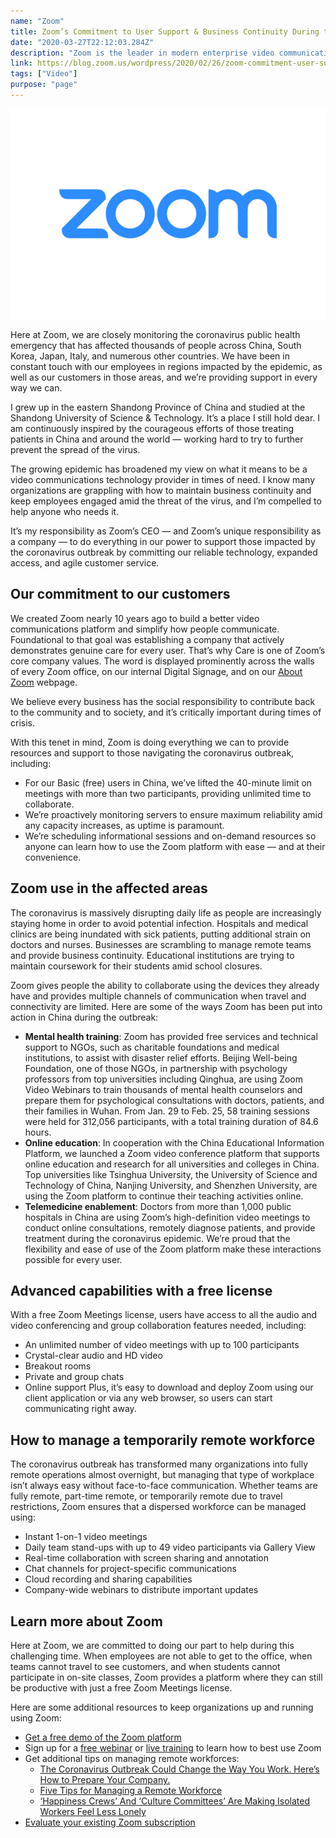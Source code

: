 ```yaml
---
name: "Zoom"
title: Zoom’s Commitment to User Support & Business Continuity During the Coronavirus Outbreak
date: "2020-03-27T22:12:03.284Z"
description: "Zoom is the leader in modern enterprise video communications, with an easy, reliable cloud platform for video and audio conferencing, chat, and webinars across mobile, desktop, and room systems. Zoom Rooms is the original software-based conference room solution used around the world in board, conference, huddle, and training rooms, as well as executive offices and classrooms. Founded in 2011, Zoom helps businesses and organizations bring their teams together in a frictionless environment to get more done. Zoom is a publicly traded company headquartered in San Jose, CA."
link: https://blog.zoom.us/wordpress/2020/02/26/zoom-commitment-user-support-business-continuity-during-coronavirus-outbreak/
tags: ["Video"]
purpose: "page"
---
```

![Zoom](./Zoom-Logo.jpg)

Here at Zoom, we are closely monitoring the coronavirus public health emergency that has affected thousands of people across China, South Korea, Japan, Italy, and numerous other countries. We have been in constant touch with our employees in regions impacted by the epidemic, as well as our customers in those areas, and we’re providing support in every way we can.

I grew up in the eastern Shandong Province of China and studied at the Shandong University of Science & Technology. It’s a place I still hold dear. I am continuously inspired by the courageous efforts of those treating patients in China and around the world — working hard to try to further prevent the spread of the virus.

The growing epidemic has broadened my view on what it means to be a video communications technology provider in times of need. I know many organizations are grappling with how to maintain business continuity and keep employees engaged amid the threat of the virus, and I’m compelled to help anyone who needs it.

It’s my responsibility as Zoom’s CEO — and Zoom’s unique responsibility as a company — to do everything in our power to support those impacted by the coronavirus outbreak by committing our reliable technology, expanded access, and agile customer service.

## Our commitment to our customers
We created Zoom nearly 10 years ago to build a better video communications platform and simplify how people communicate. Foundational to that goal was establishing a company that actively demonstrates genuine care for every user. That’s why Care is one of Zoom’s core company values. The word is displayed prominently across the walls of every Zoom office, on our internal Digital Signage, and on our [About Zoom](https://zoom.us/about?zcid=1231) webpage.

We believe every business has the social responsibility to contribute back to the community and to society, and it’s critically important during times of crisis.

With this tenet in mind, Zoom is doing everything we can to provide resources and support to those navigating the coronavirus outbreak, including:

- For our Basic (free) users in China, we’ve lifted the 40-minute limit on meetings with more than two participants, providing unlimited time to collaborate.
- We’re proactively monitoring servers to ensure maximum reliability amid any capacity increases, as uptime is paramount.
- We’re scheduling informational sessions and on-demand resources so anyone can learn how to use the Zoom platform with ease — and at their convenience.
## Zoom use in the affected areas
The coronavirus is massively disrupting daily life as people are increasingly staying home in order to avoid potential infection. Hospitals and medical clinics are being inundated with sick patients, putting additional strain on doctors and nurses. Businesses are scrambling to manage remote teams and provide business continuity. Educational institutions are trying to maintain coursework for their students amid school closures.

Zoom gives people the ability to collaborate using the devices they already have and provides multiple channels of communication when travel and connectivity are limited. Here are some of the ways Zoom has been put into action in China during the outbreak:

- **Mental health training**: Zoom has provided free services and technical support to NGOs, such as charitable foundations and medical institutions, to assist with disaster relief efforts. Beijing Well-being Foundation, one of those NGOs, in partnership with psychology professors from top universities including Qinghua, are using Zoom Video Webinars to train thousands of mental health counselors and prepare them for psychological consultations with doctors, patients, and their families in Wuhan. From Jan. 29 to Feb. 25, 58 training sessions were held for 312,056 participants, with a total training duration of 84.6 hours.
- **Online education**: In cooperation with the China Educational Information Platform, we launched a Zoom video conference platform that supports online education and research for all universities and colleges in China. Top universities like Tsinghua University, the University of Science and Technology of China, Nanjing University, and Shenzhen University, are using the Zoom platform to continue their teaching activities online.
- **Telemedicine enablement**: Doctors from more than 1,000 public hospitals in China are using Zoom’s high-definition video meetings to conduct online consultations, remotely diagnose patients, and provide treatment during the coronavirus epidemic.
We’re proud that the flexibility and ease of use of the Zoom platform make these interactions possible for every user.

## Advanced capabilities with a free license
With a free Zoom Meetings license, users have access to all the audio and video conferencing and group collaboration features needed, including:

- An unlimited number of video meetings with up to 100 participants
- Crystal-clear audio and HD video
- Breakout rooms
- Private and group chats
- Online support
Plus, it’s easy to download and deploy Zoom using our client application or via any web browser, so users can start communicating right away.

## How to manage a temporarily remote workforce
The coronavirus outbreak has transformed many organizations into fully remote operations almost overnight, but managing that type of workplace isn’t always easy without face-to-face communication. Whether teams are fully remote, part-time remote, or temporarily remote due to travel restrictions, Zoom ensures that a dispersed workforce can be managed using:

- Instant 1-on-1 video meetings
- Daily team stand-ups with up to 49 video participants via Gallery View
- Real-time collaboration with screen sharing and annotation
- Chat channels for project-specific communications
- Cloud recording and sharing capabilities
- Company-wide webinars to distribute important updates
## Learn more about Zoom
Here at Zoom, we are committed to doing our part to help during this challenging time. When employees are not able to get to the office, when teams cannot travel to see customers, and when students cannot participate in on-site classes, Zoom provides a platform where they can still be productive with just a free Zoom Meetings license.

Here are some additional resources to keep organizations up and running using Zoom:

- [Get a free demo of the Zoom platform](https://www.zoom.us/requestdemo?utm_source=blog&utm_medium=organic&utm_content=requestdemo&utm_campaign=awareness&zcid=1231&_ga=2.58036712.359000550.1582553860-827731685.1566335579)
- Sign up for a [free webinar](https://zoom.us/events?zcid=1231) or [live training](https://support.zoom.us/hc/en-us/articles/360029527911?zcid=1231) to learn how to best use Zoom
- Get additional tips on managing remote workforces:
  - [The Coronavirus Outbreak Could Change the Way You Work. Here’s How to Prepare Your Company.](https://www.inc.com/jason-aten/the-coronavirus-outbreak-could-change-way-you-work-heres-how-to-prepare-your-company.html)
  - [Five Tips for Managing a Remote Workforce](https://www.wbjournal.com/article/five-tips-for-managing-a-remote-team)
  - [‘Happiness Crews’ And ‘Culture Committees’ Are Making Isolated Workers Feel Less Lonely](https://www.forbes.com/sites/nigeldavies/2019/10/11/happiness-crews-and-culture-committees-are-making-isolated-workers-feel-less-lonely/#df18a181927b)
- [Evaluate your existing Zoom subscription](https://support.zoom.us/hc/en-us/articles/207597883-How-Do-I-Upgrade-My-Existing-Plan-?zcid=1231)
